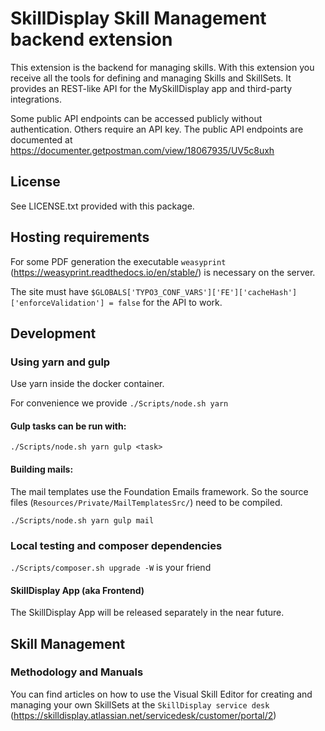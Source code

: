 # SkillDisplay Skill Management backend extension

This extension is the backend for managing skills. With this extension you receive all the tools for defining and managing Skills and SkillSets.
It provides an REST-like API for the MySkillDisplay app and third-party integrations.

Some public API endpoints can be accessed publicly without authentication. Others require an API key.
The public API endpoints are documented at https://documenter.getpostman.com/view/18067935/UV5c8uxh

## License

See LICENSE.txt provided with this package.

## Hosting requirements

For some PDF generation the executable `weasyprint` (https://weasyprint.readthedocs.io/en/stable/) is necessary on the server.

The site must have `$GLOBALS['TYPO3_CONF_VARS']['FE']['cacheHash']['enforceValidation'] = false` for the API to work.

## Development

### Using yarn and gulp

Use yarn inside the docker container.

For convenience we provide `./Scripts/node.sh yarn`

#### Gulp tasks can be run with:

`./Scripts/node.sh yarn gulp <task>`

#### Building mails:

The mail templates use the Foundation Emails framework. So the source files (`Resources/Private/MailTemplatesSrc/`) need to be compiled.

`./Scripts/node.sh yarn gulp mail`

### Local testing and composer dependencies

`./Scripts/composer.sh upgrade -W` is your friend

#### SkillDisplay App (aka Frontend)
The SkillDisplay App will be released separately in the near future.

## Skill Management

### Methodology and Manuals
You can find articles on how to use the Visual Skill Editor for creating and managing your own SkillSets at the `SkillDisplay service desk` (https://skilldisplay.atlassian.net/servicedesk/customer/portal/2)
